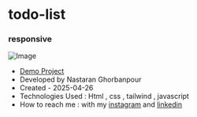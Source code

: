 # todo-list
### responsive
![Image](https://github.com/user-attachments/assets/d1734fc1-92c9-4639-a60b-417ce29c6110)
 
- [Demo Project](https://nastaranghorbanpour.github.io/todo-list/)
- Developed by Nastaran Ghorbanpour
- Created - 2025-04-26
- Technologies Used : Html , css , tailwind , javascript
- How to reach me : with my 
[instagram](https://www.instagram.com/nestacode.lab/) and 
[linkedin](https://www.linkedin.com/in/nastaran-ghorbanpour-027a7b349/)
